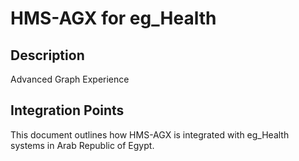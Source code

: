 # HMS-AGX for eg_Health

## Description

Advanced Graph Experience

## Integration Points

This document outlines how HMS-AGX is integrated with eg_Health systems in Arab Republic of Egypt.
